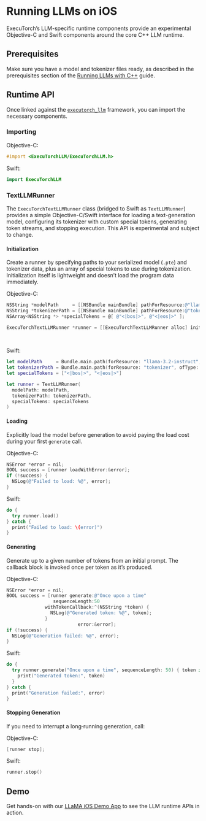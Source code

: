 # Running LLMs on iOS

ExecuTorch’s LLM-specific runtime components provide an experimental Objective-C and Swift components around the core C++ LLM runtime.

## Prerequisites

Make sure you have a model and tokenizer files ready, as described in the prerequisites section of the [Running LLMs with C++](run-with-c-plus-plus.md) guide.

## Runtime API

Once linked against the [`executorch_llm`](../using-executorch-ios.md) framework, you can import the necessary components.

### Importing

Objective-C:
```objectivec
#import <ExecuTorchLLM/ExecuTorchLLM.h>
```

Swift:
```swift
import ExecuTorchLLM
```

### TextLLMRunner

The `ExecuTorchTextLLMRunner` class (bridged to Swift as `TextLLMRunner`) provides a simple Objective-C/Swift interface for loading a text-generation model, configuring its tokenizer with custom special tokens, generating token streams, and stopping execution.
This API is experimental and subject to change.

#### Initialization

Create a runner by specifying paths to your serialized model (`.pte`) and tokenizer data, plus an array of special tokens to use during tokenization.
Initialization itself is lightweight and doesn’t load the program data immediately.

Objective-C:
```objectivec
NSString *modelPath     = [[NSBundle mainBundle] pathForResource:@"llama-3.2-instruct" ofType:@"pte"];
NSString *tokenizerPath = [[NSBundle mainBundle] pathForResource:@"tokenizer" ofType:@"model"];
NSArray<NSString *> *specialTokens = @[ @"<|bos|>", @"<|eos|>" ];

ExecuTorchTextLLMRunner *runner = [[ExecuTorchTextLLMRunner alloc] initWithModelPath:modelPath
                                                                       tokenizerPath:tokenizerPath
                                                                       specialTokens:specialTokens];
```

Swift:
```swift
let modelPath     = Bundle.main.path(forResource: "llama-3.2-instruct", ofType: "pte")!
let tokenizerPath = Bundle.main.path(forResource: "tokenizer", ofType: "model")!
let specialTokens = ["<|bos|>", "<|eos|>"]

let runner = TextLLMRunner(
  modelPath: modelPath,
  tokenizerPath: tokenizerPath,
  specialTokens: specialTokens
)
```

#### Loading

Explicitly load the model before generation to avoid paying the load cost during your first `generate` call.

Objective-C:
```objectivec
NSError *error = nil;
BOOL success = [runner loadWithError:&error];
if (!success) {
  NSLog(@"Failed to load: %@", error);
}
```

Swift:
```swift
do {
  try runner.load()
} catch {
  print("Failed to load: \(error)")
}
```

#### Generating

Generate up to a given number of tokens from an initial prompt. The callback block is invoked once per token as it’s produced.

Objective-C:
```objectivec
NSError *error = nil;
BOOL success = [runner generate:@"Once upon a time"
                 sequenceLength:50
              withTokenCallback:^(NSString *token) {
                NSLog(@"Generated token: %@", token);
              }
                          error:&error];
if (!success) {
  NSLog(@"Generation failed: %@", error);
}
```

Swift:
```swift
do {
  try runner.generate("Once upon a time", sequenceLength: 50) { token in
    print("Generated token:", token)
  }
} catch {
  print("Generation failed:", error)
}
```

#### Stopping Generation

If you need to interrupt a long‐running generation, call:

Objective-C:
```objectivec
[runner stop];
```

Swift:
```swift
runner.stop()
```

## Demo

Get hands-on with our [LLaMA iOS Demo App](llama-demo-ios.md) to see the LLM runtime APIs in action.



